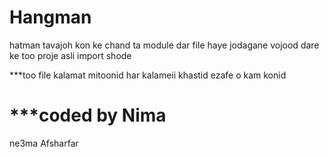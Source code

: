# Hangman
hatman tavajoh kon ke chand ta module dar file haye jodagane vojood dare ke too proje asli import shode

***too file kalamat mitoonid har kalameii khastid ezafe o kam konid 

***coded by Nima
==================

ne3ma Afsharfar
